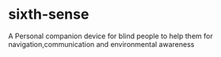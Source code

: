 # sixth-sense
A Personal companion device for blind people to help them for navigation,communication and environmental awareness
